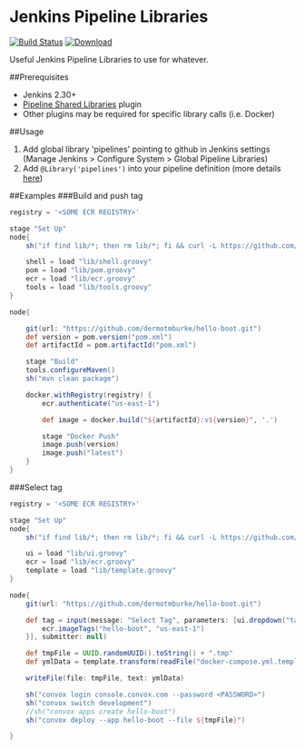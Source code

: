 # Jenkins Pipeline Libraries
[![Build Status](https://travis-ci.org/hellgate75/jenkins-pipeline-libraries.svg?branch=master)](https://travis-ci.org/hellgate75/jenkins-pipeline-libraries)
[![Download](https://api.bintray.com/packages/hellgate75/maven/jenkins-pipeline-libraries/images/download.svg) ](https://bintray.com/hellgate75/maven/jenkins-pipeline-libraries/_latestVersion)

Useful Jenkins Pipeline Libraries to use for whatever.

##Prerequisites

* Jenkins 2.30+
* [Pipeline Shared Libraries](https://github.com/jenkinsci/workflow-cps-global-lib-plugin) plugin
* Other plugins may be required for specific library calls (i.e. Docker)

##Usage

1. Add global library 'pipelines' pointing to github in Jenkins settings (Manage Jenkins > Configure System > Global Pipeline Libraries)
2. Add `@Library('pipelines')` into your pipeline definition (more details [here](https://github.com/jenkinsci/workflow-cps-global-lib-plugin))

##Examples
###Build and push tag
```groovy
registry = '<SOME ECR REGISTRY>'

stage "Set Up"
node{
    sh("if find lib/*; then rm lib/*; fi && curl -L https://github.com/hellgate75/jenkins-pipeline-libraries/archive/${env.PIPELINE_LIBS_VERSION}.zip -o lib.zip && echo 'A' | unzip -j lib.zip */lib/* -d lib")

    shell = load "lib/shell.groovy"
    pom = load "lib/pom.groovy"
    ecr = load "lib/ecr.groovy"
    tools = load "lib/tools.groovy"
}

node{

    git(url: "https://github.com/dermotmburke/hello-boot.git")
    def version = pom.version("pom.xml")
    def artifactId = pom.artifactId("pom.xml")

    stage "Build"
    tools.configureMaven()
    sh("mvn clean package")

    docker.withRegistry(registry) {
        ecr.authenticate("us-east-1")

        def image = docker.build("${artifactId}:v${version}", '.')

        stage "Docker Push"
        image.push(version)
        image.push("latest")
    }
}
```

###Select tag
```groovy
registry = '<SOME ECR REGISTRY>'

stage "Set Up"
node{
    sh("if find lib/*; then rm lib/*; fi && curl -L https://github.com/hellgate75/jenkins-pipeline-libraries/archive/${env.PIPELINE_LIBS_VERSION}.zip -o lib.zip && echo 'A' | unzip -j lib.zip */lib/* -d lib")

    ui = load "lib/ui.groovy"
    ecr = load "lib/ecr.groovy"
    template = load "lib/template.groovy"
}

node{
    git(url: "https://github.com/dermotmburke/hello-boot.git")

    def tag = input(message: "Select Tag", parameters: [ui.dropdown("tag", "Tag") {
        ecr.imageTags("hello-boot", "us-east-1")
    }], submitter: null)

    def tmpFile = UUID.randomUUID().toString() + ".tmp"
    def ymlData = template.transform(readFile("docker-compose.yml.template"), [tag :tag])

    writeFile(file: tmpFile, text: ymlData)

    sh("convox login console.convox.com --password <PASSWORD>")
    sh("convox switch development")
    //sh("convox apps create hello-boot")
    sh("convox deploy --app hello-boot --file ${tmpFile}")

}
```
